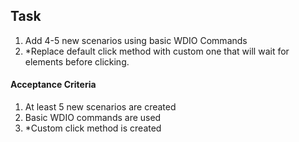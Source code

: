 ## Task

1. Add 4-5 new scenarios using basic WDIO Commands
1. \*Replace default click method with custom one that will wait for elements before clicking.

#### Acceptance Criteria

1. At least 5 new scenarios are created
1. Basic WDIO commands are used
1. \*Custom click method is created
